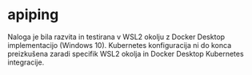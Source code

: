 # apiping

Naloga je bila razvita in testirana v WSL2 okolju z Docker Desktop implementacijo (Windows 10).
Kubernetes konfiguracija ni do konca preizkušena zaradi specifik WSL2 okolja in Docker Desktop Kubernetes integracije.
